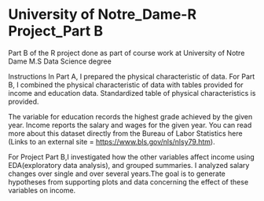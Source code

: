 # University of Notre_Dame-R Project_Part B
Part B of the R project done as part of course work at University of Notre Dame M.S Data Science degree

Instructions
In Part A, I prepared the physical characteristic of data. For Part B, I combined the physical characteristic of data with tables provided for income and education data. Standardized table of physical characteristics is provided.

The variable for education records the highest grade achieved by the given year.  Income reports the salary and wages for the given year. You can read more about this dataset directly from the Bureau of Labor Statistics here (Links to an external site = https://www.bls.gov/nls/nlsy79.htm).

For Project Part B,I investigated how the other variables affect income using EDA(exploratory data analysis), and grouped summaries. I analyzed salary changes over single and over several years.The goal is to generate hypotheses from supporting plots and data concerning the effect of these variables on income.



